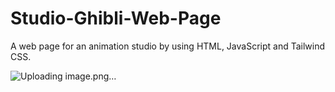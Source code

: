 # Studio-Ghibli-Web-Page
A web page for an animation studio by using HTML, JavaScript and Tailwind CSS.


![Uploading image.png…]()
